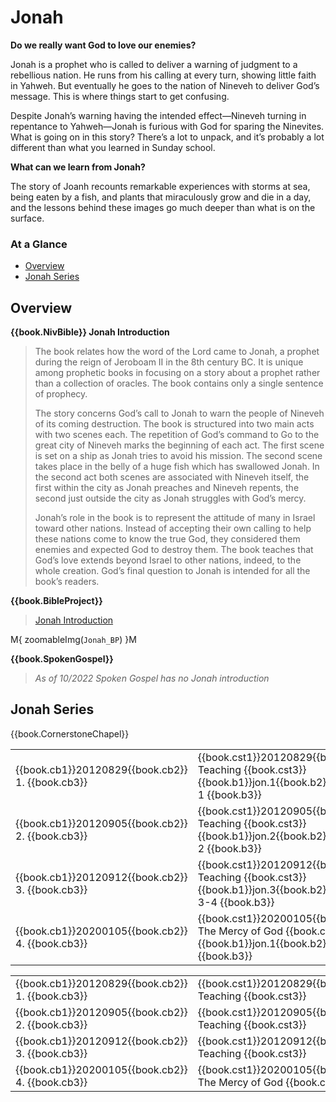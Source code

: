 # Jonah

**Do we really want God to love our enemies?**

Jonah is a prophet who is called to deliver a warning of judgment to a
rebellious nation. He runs from his calling at every turn, showing
little faith in Yahweh. But eventually he goes to the nation of
Nineveh to deliver God’s message. This is where things start to get
confusing.

Despite Jonah’s warning having the intended effect—Nineveh turning in
repentance to Yahweh—Jonah is furious with God for sparing the
Ninevites. What is going on in this story? There’s a lot to unpack,
and it’s probably a lot different than what you learned in Sunday
school.

**What can we learn from Jonah?**

The story of Joanh recounts remarkable experiences with storms at sea,
being eaten by a fish, and plants that miraculously grow and die in a
day, and the lessons behind these images go much deeper than what is
on the surface.


### At a Glance

- [Overview](#overview)
- [Jonah Series](#jonah-series)


## Overview


**{{book.NivBible}} Jonah Introduction**

> The book relates how the word of the Lord came to Jonah, a prophet
> during the reign of Jeroboam II in the 8th century BC. It is unique
> among prophetic books in focusing on a story about a prophet rather
> than a collection of oracles. The book contains only a single sentence
> of prophecy.
> 
> The story concerns God’s call to Jonah to warn the people of Nineveh
> of its coming destruction. The book is structured into two main acts
> with two scenes each. The repetition of God’s command to Go to the
> great city of Nineveh marks the beginning of each act. The first scene
> is set on a ship as Jonah tries to avoid his mission. The second scene
> takes place in the belly of a huge fish which has swallowed Jonah. In
> the second act both scenes are associated with Nineveh itself, the
> first within the city as Jonah preaches and Nineveh repents, the
> second just outside the city as Jonah struggles with God’s mercy.
> 
> Jonah’s role in the book is to represent the attitude of many in
> Israel toward other nations. Instead of accepting their own calling to
> help these nations come to know the true God, they considered them
> enemies and expected God to destroy them. The book teaches that God’s
> love extends beyond Israel to other nations, indeed, to the whole
> creation. God’s final question to Jonah is intended for all the book’s
> readers.


**{{book.BibleProject}}**

> [Jonah Introduction](https://bibleproject.com/explore/video/jonah/)

M{ zoomableImg(`Jonah_BP`) }M


**{{book.SpokenGospel}}**

> _As of 10/2022 Spoken Gospel has no Jonah introduction_



## Jonah Series

{{book.CornerstoneChapel}}

<!-- MASTER: vertical layout for "cell phone" responsive show/hide -->
<div class="phone">
<table>

<tr><td> {{book.cb1}}20120829{{book.cb2}} 1. {{book.cb3}} </td><td> {{book.cst1}}20120829{{book.cst2}} Teaching         {{book.cst3}} <br/> {{book.b1}}jon.1{{book.b2}} JONAH 1   {{book.b3}} </td><td> 08/29/2012 <br/>                                        </td>
<tr><td> {{book.cb1}}20120905{{book.cb2}} 2. {{book.cb3}} </td><td> {{book.cst1}}20120905{{book.cst2}} Teaching         {{book.cst3}} <br/> {{book.b1}}jon.2{{book.b2}} JONAH 2   {{book.b3}} </td><td> 09/05/2012 <br/>                                        </td>
<tr><td> {{book.cb1}}20120912{{book.cb2}} 3. {{book.cb3}} </td><td> {{book.cst1}}20120912{{book.cst2}} Teaching         {{book.cst3}} <br/> {{book.b1}}jon.3{{book.b2}} JONAH 3-4 {{book.b3}} </td><td> 09/12/2012 <br/>                                        </td>
<tr><td> {{book.cb1}}20200105{{book.cb2}} 4. {{book.cb3}} </td><td> {{book.cst1}}20200105{{book.cst2}} The Mercy of God {{book.cst3}} <br/> {{book.b1}}jon.1{{book.b2}} JONAH     {{book.b3}} </td><td> 01/05/2020 <br/> {{book.csg1}}20200105.pdf{{book.csg2}} </td>

</table>
</div>

<!-- COPY: horizontal layout for "desktop/tablet" responsive show/hide (simply add 2 columns to header and replace TWO FROM <br/> TO </td><td> -->
<div class="desktop">
<table>

<tr><td> {{book.cb1}}20120829{{book.cb2}} 1. {{book.cb3}} </td><td> {{book.cst1}}20120829{{book.cst2}} Teaching         {{book.cst3}} </td><td> {{book.b1}}jon.1{{book.b2}} JONAH 1   {{book.b3}} </td><td> 08/29/2012 </td><td>                                        </td>
<tr><td> {{book.cb1}}20120905{{book.cb2}} 2. {{book.cb3}} </td><td> {{book.cst1}}20120905{{book.cst2}} Teaching         {{book.cst3}} </td><td> {{book.b1}}jon.2{{book.b2}} JONAH 2   {{book.b3}} </td><td> 09/05/2012 </td><td>                                        </td>
<tr><td> {{book.cb1}}20120912{{book.cb2}} 3. {{book.cb3}} </td><td> {{book.cst1}}20120912{{book.cst2}} Teaching         {{book.cst3}} </td><td> {{book.b1}}jon.3{{book.b2}} JONAH 3-4 {{book.b3}} </td><td> 09/12/2012 </td><td>                                        </td>
<tr><td> {{book.cb1}}20200105{{book.cb2}} 4. {{book.cb3}} </td><td> {{book.cst1}}20200105{{book.cst2}} The Mercy of God {{book.cst3}} </td><td> {{book.b1}}jon.1{{book.b2}} JONAH     {{book.b3}} </td><td> 01/05/2020 </td><td> {{book.csg1}}20200105.pdf{{book.csg2}} </td>

</table>
</div>
